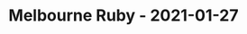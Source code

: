 ---
layout: post
title: Melbourne Ruby - 2021-01-27
datetime: '2021-01-27 02:00:00 -0500'
name: Melbourne Ruby
external_url: https://www.meetup.com/Ruby-On-Rails-Oceania-Melbourne/events/268079371/
online_event: true
year_month: 2021-01
---